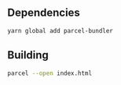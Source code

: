 ## Dependencies

```sh
yarn global add parcel-bundler
```

## Building

```sh
parcel --open index.html
```
